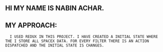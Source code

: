 ## HI MY NAME IS NABIN ACHAR.

## MY APPROACH:
      I USED REDUX IN THIS PROJECT. I HAVE CREATED A INITIAL STATE WHERE THE I STORE ALL SPACEX DATA. FOR EVERY FILTER THERE IS AN ACTION DISPATCHED AND THE INITIAL STATE IS CHANGES.
